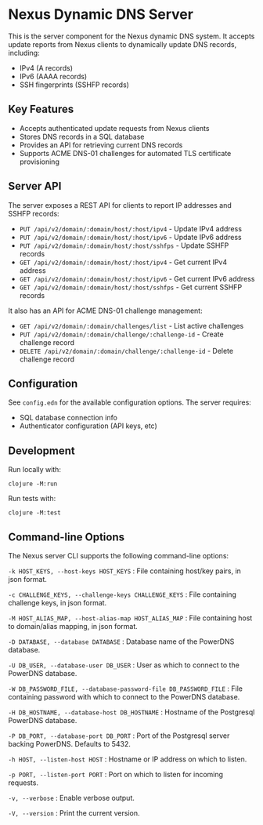 # Nexus Dynamic DNS Server

This is the server component for the Nexus dynamic DNS system. It accepts update reports from Nexus clients to dynamically update DNS records, including:

- IPv4 (A records)
- IPv6 (AAAA records) 
- SSH fingerprints (SSHFP records)

## Key Features

- Accepts authenticated update requests from Nexus clients
- Stores DNS records in a SQL database
- Provides an API for retrieving current DNS records
- Supports ACME DNS-01 challenges for automated TLS certificate provisioning

## Server API

The server exposes a REST API for clients to report IP addresses and SSHFP records:

- `PUT /api/v2/domain/:domain/host/:host/ipv4` - Update IPv4 address 
- `PUT /api/v2/domain/:domain/host/:host/ipv6` - Update IPv6 address
- `PUT /api/v2/domain/:domain/host/:host/sshfps` - Update SSHFP records
- `GET /api/v2/domain/:domain/host/:host/ipv4` - Get current IPv4 address
- `GET /api/v2/domain/:domain/host/:host/ipv6` - Get current IPv6 address 
- `GET /api/v2/domain/:domain/host/:host/sshfps` - Get current SSHFP records

It also has an API for ACME DNS-01 challenge management:

- `GET /api/v2/domain/:domain/challenges/list` - List active challenges 
- `PUT /api/v2/domain/:domain/challenge/:challenge-id` - Create challenge record
- `DELETE /api/v2/domain/:domain/challenge/:challenge-id` - Delete challenge record

## Configuration

See `config.edn` for the available configuration options. The server requires:

- SQL database connection info
- Authenticator configuration (API keys, etc)

## Development

Run locally with:

```
clojure -M:run
```

Run tests with:

```
clojure -M:test
```
## Command-line Options

The Nexus server CLI supports the following command-line options:

`-k HOST_KEYS, --host-keys HOST_KEYS`
: File containing host/key pairs, in json format.

`-c CHALLENGE_KEYS, --challenge-keys CHALLENGE_KEYS` 
: File containing challenge keys, in json format.

`-M HOST_ALIAS_MAP, --host-alias-map HOST_ALIAS_MAP`
: File containing host to domain/alias mapping, in json format.

`-D DATABASE, --database DATABASE`
: Database name of the PowerDNS database.

`-U DB_USER, --database-user DB_USER`
: User as which to connect to the PowerDNS database.

`-W DB_PASSWORD_FILE, --database-password-file DB_PASSWORD_FILE`
: File containing password with which to connect to the PowerDNS database.

`-H DB_HOSTNAME, --database-host DB_HOSTNAME`
: Hostname of the Postgresql PowerDNS database.

`-P DB_PORT, --database-port DB_PORT`
: Port of the Postgresql server backing PowerDNS. Defaults to 5432.

`-h HOST, --listen-host HOST`
: Hostname or IP address on which to listen. 

`-p PORT, --listen-port PORT`
: Port on which to listen for incoming requests.

`-v, --verbose`
: Enable verbose output.

`-V, --version`
: Print the current version.
